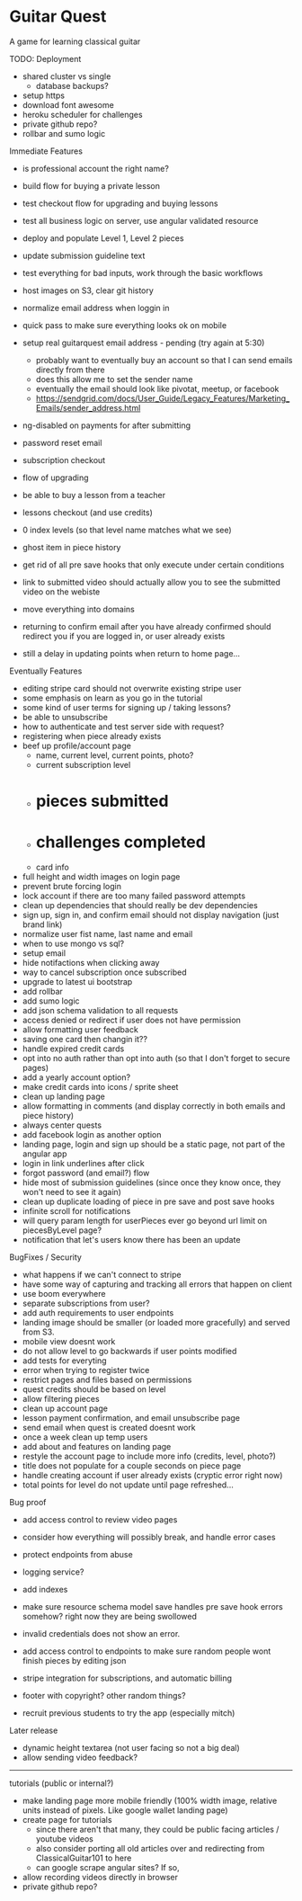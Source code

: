 # Guitar Quest

A game for learning classical guitar

TODO:
Deployment
- shared cluster vs single
  - database backups?
- setup https
- download font awesome
- heroku scheduler for challenges
- private github repo?
- rollbar and sumo logic

Immediate Features
- is professional account the right name?
- build flow for buying a private lesson
- test checkout flow for upgrading and buying lessons
- test all business logic on server, use angular validated resource
- deploy and populate Level 1, Level 2 pieces
- update submission guideline text
- test everything for bad inputs, work through the basic workflows
- host images on S3, clear git history
- normalize email address when loggin in
- quick pass to make sure everything looks ok on mobile
- setup real guitarquest email address - pending (try again at 5:30)
  - probably want to eventually buy an account so that I can send emails directly from there
  - does this allow me to set the sender name
  - eventually the email should look like pivotat, meetup, or facebook
  - https://sendgrid.com/docs/User_Guide/Legacy_Features/Marketing_Emails/sender_address.html

- ng-disabled on payments for after submitting
- password reset email
- subscription checkout
- flow of upgrading
- be able to buy a lesson from a teacher
- lessons checkout (and use credits)
- 0 index levels (so that level name matches what we see)
- ghost item in piece history
- get rid of all pre save hooks that only execute under certain conditions
- link to submitted video should actually allow you to see the submitted video on the webiste
- move everything into domains
- returning to confirm email after you have already confirmed should redirect you if you are logged in, or user already exists
- still a delay in updating points when return to home page...

Eventually Features
- editing stripe card should not overwrite existing stripe user
- some emphasis on learn as you go in the tutorial
- some kind of user terms for signing up / taking lessons?
- be able to unsubscribe
- how to authenticate and test server side with request?
- registering when piece already exists
- beef up profile/account page
  - name, current level, current points, photo?
  - current subscription level
  - # pieces submitted
  - # challenges completed
  - card info
- full height and width images on login page
- prevent brute forcing login
- lock account if there are too many failed password attempts
- clean up dependencies that should really be dev dependencies
- sign up, sign in, and confirm email should not display navigation (just brand link)
- normalize user fist name, last name and email
- when to use mongo vs sql?
- setup email
- hide notifactions when clicking away
- way to cancel subscription once subscribed
- upgrade to latest ui bootstrap
- add rollbar
- add sumo logic
- add json schema validation to all requests
- access denied or redirect if user does not have permission
- allow formatting user feedback
- saving one card then changin it??
- handle expired credit cards
- opt into no auth rather than opt into auth (so that I don't forget to secure pages)
- add a yearly account option?
- make credit cards into icons / sprite sheet
- clean up landing page
- allow formatting in comments (and display correctly in both emails and piece history)
- always center quests
- add facebook login as another option
- landing page, login and sign up should be a static page, not part of the angular app
- login in link underlines after click
- forgot password (and email?) flow
- hide most of submission guidelines (since once they know once, they won't need to see it again)
- clean up duplicate loading of piece in pre save and post save hooks
- infinite scroll for notifications
- will query param length for userPieces ever go beyond url limit on piecesByLevel page?
- notification that let's users know there has been an update

BugFixes / Security
- what happens if we can't connect to stripe
- have some way of capturing and tracking all errors that happen on client
- use boom everywhere
- separate subscriptions from user?
- add auth requirements to user endpoints
- landing image should be smaller (or loaded more gracefully) and served from S3.
- mobile view doesnt work
- do not allow level to go backwards if user points modified
- add tests for everyting
- error when trying to register twice
- restrict pages and files based on permissions
- quest credits should be based on level
- allow filtering pieces
- clean up account page
- lesson payment confirmation, and email unsubscribe page
- send email when quest is created doesnt work
- once a week clean up temp users
- add about and features on landing page
- restyle the account page to include more info (credits, level, photo?)
- title does not populate for a couple seconds on piece page
- handle creating account if user already exists (cryptic error right now)
- total points for level do not update until page refreshed...

Bug proof
- add access control to review video pages
- consider how everything will possibly break, and handle error cases
- protect endpoints from abuse
- logging service?
- add indexes
- make sure resource schema model save handles pre save hook errors somehow? right now they are being swollowed
- invalid credentials does not show an error.
- add access control to endpoints to make sure random people wont finish pieces by editing json

- stripe integration for subscriptions, and automatic billing
- footer with copyright? other random things?
- recruit previous students to try the app (especially mitch)

Later release
- dynamic height textarea (not user facing so not a big deal)
- allow sending video feedback?
------------------------------------
tutorials (public or internal?)
- make landing page more mobile friendly (100% width image, relative units instead of pixels. Like google wallet landing page)
- create page for tutorials
  - since there aren't that many, they could be public facing articles / youtube videos
  - also consider porting all old articles over and redirecting from ClassicalGuitar101 to here
  - can google scrape angular sites? If so,
- allow recording videos directly in browser
- private github repo?
